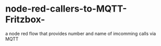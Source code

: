 # node-red-callers-to-MQTT-Fritzbox-
a node red flow that provides number and name of imcomming calls via MQTT
